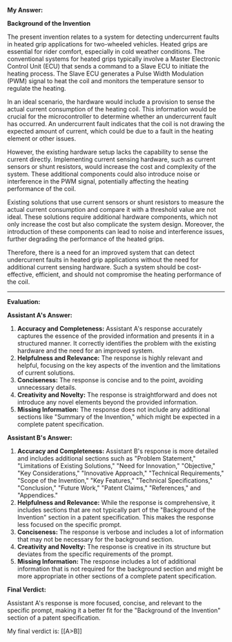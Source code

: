 
**My Answer:**

**Background of the Invention**

The present invention relates to a system for detecting undercurrent faults in heated grip applications for two-wheeled vehicles. Heated grips are essential for rider comfort, especially in cold weather conditions. The conventional systems for heated grips typically involve a Master Electronic Control Unit (ECU) that sends a command to a Slave ECU to initiate the heating process. The Slave ECU generates a Pulse Width Modulation (PWM) signal to heat the coil and monitors the temperature sensor to regulate the heating.

In an ideal scenario, the hardware would include a provision to sense the actual current consumption of the heating coil. This information would be crucial for the microcontroller to determine whether an undercurrent fault has occurred. An undercurrent fault indicates that the coil is not drawing the expected amount of current, which could be due to a fault in the heating element or other issues.

However, the existing hardware setup lacks the capability to sense the current directly. Implementing current sensing hardware, such as current sensors or shunt resistors, would increase the cost and complexity of the system. These additional components could also introduce noise or interference in the PWM signal, potentially affecting the heating performance of the coil.

Existing solutions that use current sensors or shunt resistors to measure the actual current consumption and compare it with a threshold value are not ideal. These solutions require additional hardware components, which not only increase the cost but also complicate the system design. Moreover, the introduction of these components can lead to noise and interference issues, further degrading the performance of the heated grips.

Therefore, there is a need for an improved system that can detect undercurrent faults in heated grip applications without the need for additional current sensing hardware. Such a system should be cost-effective, efficient, and should not compromise the heating performance of the coil.

---

**Evaluation:**

**Assistant A's Answer:**

1. **Accuracy and Completeness:** Assistant A's response accurately captures the essence of the provided information and presents it in a structured manner. It correctly identifies the problem with the existing hardware and the need for an improved system.
2. **Helpfulness and Relevance:** The response is highly relevant and helpful, focusing on the key aspects of the invention and the limitations of current solutions.
3. **Conciseness:** The response is concise and to the point, avoiding unnecessary details.
4. **Creativity and Novelty:** The response is straightforward and does not introduce any novel elements beyond the provided information.
5. **Missing Information:** The response does not include any additional sections like "Summary of the Invention," which might be expected in a complete patent specification.

**Assistant B's Answer:**

1. **Accuracy and Completeness:** Assistant B's response is more detailed and includes additional sections such as "Problem Statement," "Limitations of Existing Solutions," "Need for Innovation," "Objective," "Key Considerations," "Innovative Approach," "Technical Requirements," "Scope of the Invention," "Key Features," "Technical Specifications," "Conclusion," "Future Work," "Patent Claims," "References," and "Appendices."
2. **Helpfulness and Relevance:** While the response is comprehensive, it includes sections that are not typically part of the "Background of the Invention" section in a patent specification. This makes the response less focused on the specific prompt.
3. **Conciseness:** The response is verbose and includes a lot of information that may not be necessary for the background section.
4. **Creativity and Novelty:** The response is creative in its structure but deviates from the specific requirements of the prompt.
5. **Missing Information:** The response includes a lot of additional information that is not required for the background section and might be more appropriate in other sections of a complete patent specification.

**Final Verdict:**

Assistant A's response is more focused, concise, and relevant to the specific prompt, making it a better fit for the "Background of the Invention" section of a patent specification.

My final verdict is: [[A>B]]